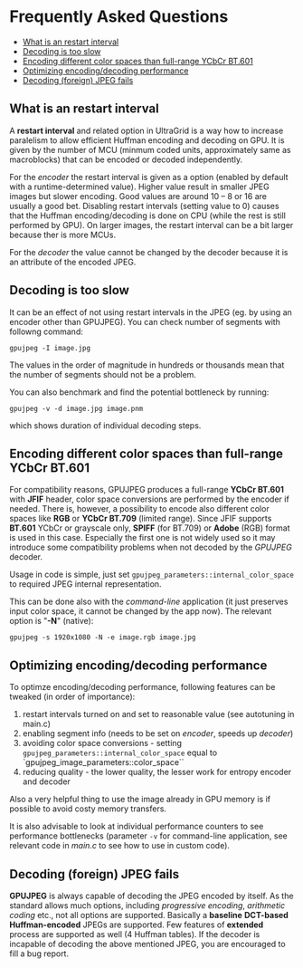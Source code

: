 # Frequently Asked Questions

- [What is an restart interval](#what-is-an-restart-interval)
- [Decoding is too slow](#decoding-is-too-slow)
- [Encoding different color spaces than full-range YCbCr BT.601](#encoding-different-color-spaces-than-full-range-ycbcr-bt601)
- [Optimizing encoding/decoding performance](#optimizing-encodingdecoding-performance)
- [Decoding (foreign) JPEG fails](#decoding-foreign-jpeg-fails)

## What is an restart interval
A **restart interval** and related option in UltraGrid is a way how to
increase paralelism to allow efficient Huffman encoding and decoding on GPU.
It is given by the number of MCU (minmum coded units, approximately same as
macroblocks) that can be encoded or decoded independently.

For the _encoder_ the restart interval is given as a option (enabled by default
with a runtime-determined value). Higher value result in smaller JPEG images
but slower encoding. Good values are around 10 – 8 or 16 are usually a good
bet. Disabling restart intervals (setting value to 0) causes that the Huffman
encoding/decoding is done on CPU (while the rest is still performed by GPU). On
larger images, the restart interval can be a bit larger because ther is more
MCUs.

For the _decoder_ the value cannot be changed by the decoder because it is an
attribute of the encoded JPEG.

## Decoding is too slow
It can be an effect of not using restart intervals in the JPEG (eg. by using
an encoder other than GPUJPEG). You can check number of segments with followng
command:

    gpujpeg -I image.jpg

The values in the order of magnitude in hundreds or thousands mean that the number
of segments should not be a problem.

You can also benchmark and find the potential bottleneck by running:

    gpujpeg -v -d image.jpg image.pnm

which shows duration of individual decoding steps.

## Encoding different color spaces than full-range YCbCr BT.601
For compatibility reasons, GPUJPEG produces a full-range **YCbCr BT.601** with **JFIF**
header, color space conversions are performed by the encoder if needed. There is, however,
a possibility to encode also different color spaces like **RGB** or **YCbCr BT.709**
(limited range). Since JFIF supports **BT.601** YCbCr or grayscale only, **SPIFF** (for BT.709)
or **Adobe** (RGB) format is used in this case. Especially the first one is not widely used so
it may introduce some compatibility problems when not decoded by the _GPUJPEG_ decoder.

Usage in code is simple, just set `gpujpeg_parameters::internal_color_space` to required JPEG
internal representation.

This can be done also with the _command-line_ application (it just preserves input
color space, it cannot be changed by the app now). The relevant option is "**-N**"
(native):


    gpujpeg -s 1920x1080 -N -e image.rgb image.jpg

## Optimizing encoding/decoding performance
To optimze encoding/decoding performance, following features can be tweaked (in order of importance):

1. restart intervals turned on and set to reasonable value (see autotuning in main.c)
2. enabling segment info (needs to be set on _encoder_, speeds up _decoder_)
3. avoiding color space conversions - setting `gpujpeg_parameters::internal_color_space` equal to
   `gpujpeg_image_parameters::color_space``
4. reducing quality - the lower quality, the lesser work for entropy encoder and decoder

Also a very helpful thing to use the image already in GPU memory is if possible to avoid costy
memory transfers.

It is also advisable to look at individual performance counters to see performance bottlenecks
(parameter `-v` for command-line application, see relevant code in _main.c_ to see how to use
in custom code).

## Decoding (foreign) JPEG fails
**GPUJPEG** is always capable of decoding the JPEG encoded by itself. As the standard allows
much options, including _progressive encoding_, _arithmetic coding_ etc., not all options
are supported. Basically a **baseline** **DCT-based** **Huffman-encoded** JPEGs are supported.
Few features of **extended** process are supported as well (4 Huffman tables). If the decoder
is incapable of decoding the above mentioned JPEG, you are encouraged to fill a bug report.


